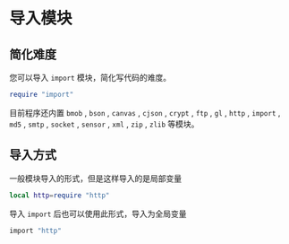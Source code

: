 # 导入模块
## 简化难度
您可以导入 `import` 模块，简化写代码的难度。
``` lua
require "import"
```
目前程序还内置 `bmob` , `bson` , `canvas` , `cjson` , `crypt` , `ftp` , `gl` , `http` , `import` , `md5` , `smtp` , `socket` , `sensor` , `xml` , `zip` , `zlib` 等模块。

## 导入方式
一般模块导入的形式，但是这样导入的是局部变量
``` lua
local http=require "http"
```

导入 `import` 后也可以使用此形式，导入为全局变量
``` lua
import "http"
```
